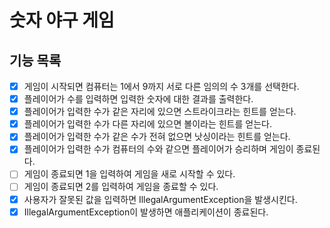 # 숫자 야구 게임
## 기능 목록
- [x] 게임이 시작되면 컴퓨터는 1에서 9까지 서로 다른 임의의 수 3개를 선택한다.
- [x] 플레이어가 수를 입력하면 입력한 숫자에 대한 결과를 출력한다.
- [x] 플레이어가 입력한 수가 같은 자리에 있으면 스트라이크라는 힌트를 얻는다.
- [x] 플레이어가 입력한 수가 다른 자리에 있으면 볼이라는 힌트를 얻는다.
- [x] 플레이어가 입력한 수가 같은 수가 전혀 없으면 낫싱이라는 힌트를 얻는다.
- [x] 플레이어가 입력한 수가 컴퓨터의 수와 같으면 플레이어가 승리하며 게임이 종료된다.
- [ ] 게임이 종료되면 1을 입력하여 게임을 새로 시작할 수 있다.
- [ ] 게임이 종료되면 2를 입력하여 게임을 종료할 수 있다.
- [x] 사용자가 잘못된 값을 입력하면 IllegalArgumentException을 발생시킨다.
- [x] IllegalArgumentException이 발생하면 애플리케이션이 종료된다.